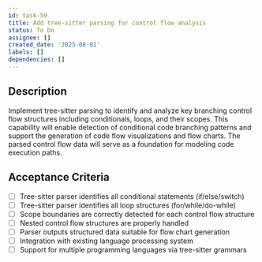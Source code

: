 ```yaml
---
id: task-59
title: Add tree-sitter parsing for control flow analysis
status: To Do
assignee: []
created_date: '2025-08-01'
labels: []
dependencies: []
---
```


## Description

Implement tree-sitter parsing to identify and analyze key branching control flow structures including conditionals, loops, and their scopes. This capability will enable detection of conditional code branching patterns and support the generation of code flow visualizations and flow charts. The parsed control flow data will serve as a foundation for modeling code execution paths.

## Acceptance Criteria

- [ ] Tree-sitter parser identifies all conditional statements (if/else/switch)
- [ ] Tree-sitter parser identifies all loop structures (for/while/do-while)
- [ ] Scope boundaries are correctly detected for each control flow structure
- [ ] Nested control flow structures are properly handled
- [ ] Parser outputs structured data suitable for flow chart generation
- [ ] Integration with existing language processing system
- [ ] Support for multiple programming languages via tree-sitter grammars
